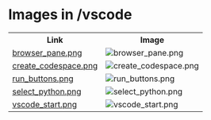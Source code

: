 # Images in /vscode

<!-- This README lists all image files in the /vscode directory -->
<table>
  <tr>
    <th>Link</th>
    <th>Image</th>
  </tr>
  <tr>
    <td><a href="https://images.jointheleague.org/vscode/browser_pane.png">browser_pane.png</a></td>
    <td><img src="https://images.jointheleague.org/vscode/browser_pane.png" alt="browser_pane.png" style="max-width:200px; max-height:200px;"></td>
  </tr>
  <tr>
    <td><a href="https://images.jointheleague.org/vscode/create_codespace.png">create_codespace.png</a></td>
    <td><img src="https://images.jointheleague.org/vscode/create_codespace.png" alt="create_codespace.png" style="max-width:200px; max-height:200px;"></td>
  </tr>
  <tr>
    <td><a href="https://images.jointheleague.org/vscode/run_buttons.png">run_buttons.png</a></td>
    <td><img src="https://images.jointheleague.org/vscode/run_buttons.png" alt="run_buttons.png" style="max-width:200px; max-height:200px;"></td>
  </tr>
  <tr>
    <td><a href="https://images.jointheleague.org/vscode/select_python.png">select_python.png</a></td>
    <td><img src="https://images.jointheleague.org/vscode/select_python.png" alt="select_python.png" style="max-width:200px; max-height:200px;"></td>
  </tr>
  <tr>
    <td><a href="https://images.jointheleague.org/vscode/vscode_start.png">vscode_start.png</a></td>
    <td><img src="https://images.jointheleague.org/vscode/vscode_start.png" alt="vscode_start.png" style="max-width:200px; max-height:200px;"></td>
  </tr>
</table>

